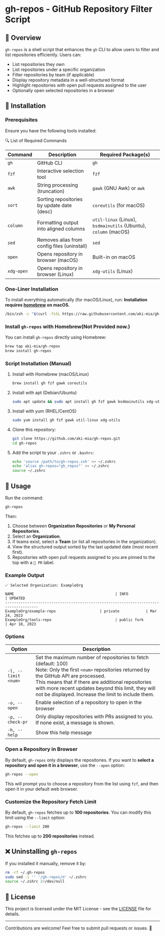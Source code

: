 # gh-repos - GitHub Repository Filter Script

## 📌 Overview

`gh-repos` is a shell script that enhances the `gh` CLI to allow users to filter and list repositories efficiently. Users can:

- List repositories they own
- List repositories under a specific organization
- Filter repositories by team (if applicable)
- Display repository metadata in a well-structured format
- Highlight repositories with open pull requests assigned to the user
- Optionally open selected repositories in a browser

## 🚀 Installation

### Prerequisites

Ensure you have the following tools installed:

🔍 List of Required Commands

| Command      | Description                                 | Required Package(s)                                                   |
| ------------ | ------------------------------------------- | --------------------------------------------------------------------- |
| `gh`       | GitHub CLI                                  | `gh`                                                                |
| `fzf`      | Interactive selection tool                  | `fzf`                                                               |
| `awk`      | String processing (truncation)              | `gawk` (GNU Awk) or `awk`                                         |
| `sort`     | Sorting repositories by update date (desc)  | `coreutils` (for macOS)                                             |
| `column`   | Formatting output into aligned columns      | `util-linux` (Linux), `bsdmainutils` (Ubuntu), `column` (macOS) |
| `sed`      | Removes alias from config files (uninstall) | `sed`                                                               |
| `open`     | Opens repository in browser (macOS)         | Built-in on macOS                                                     |
| `xdg-open` | Opens repository in browser (Linux)         | `xdg-utils` (Linux)                                                 |

### One-Liner Installation

To install everything automatically (for macOS/Linux), run:
**Installation requires [homebrew](https://brew.sh/) on macOS.**

```sh
/bin/zsh -c "$(curl -fsSL https://raw.githubusercontent.com/aki-mia/gh-repos/main/install.sh)"
```

### Install `gh-repos` with Homebrew(Not Provided now.)

You can install `gh-repos` directly using Homebrew:

```sh
brew tap aki-mia/gh-repos
brew install gh-repos
```

### Script Installation (Manual)

1. Install with Homebrew (macOS/Linux)

   ```sh
   brew install gh fzf gawk coreutils
   ```
2. Install with apt (Debian/Ubuntu)

   ```sh
   sudo apt update && sudo apt install gh fzf gawk bsdmainutils xdg-utils
   ```
3. Install with yum (RHEL/CentOS)

   ```sh
   sudo yum install gh fzf gawk util-linux xdg-utils
   ```
4. Clone this repository:

   ```sh
   git clone https://github.com/aki-mia/gh-repos.git
   cd gh-repos
   ```
5. Add the script to your `.zshrc` or `.bashrc`:

   ```sh
   echo 'source /path/to/gh-repos.zsh' >> ~/.zshrc
   echo 'alias gh-repos="gh_repos"' >> ~/.zshrc
   source ~/.zshrc
   ```

## 🔧 Usage

Run the command:

```sh
gh-repos
```

Then:

1. Choose between **Organization Repositories** or **My Personal Repositories**.
2. Select an **Organization**.
3. If teams exist, select a **Team** (or list all repositories in the organization).
4. View the structured output sorted by the last updated date (most recent first).
5. Repositories with open pull requests assigned to you are pinned to the top with a `📌 PR` label.

### Example Output

```
✅ Selected Organization: ExampleOrg

NAME                                              | INFO               | UPDATED
-------------------------------------------------------------------------------------
ExampleOrg/example-repo                    | private            | Mar 24, 2023
ExampleOrg/tools-repo                             | public fork        | Apr 18, 2023
```

### Options

| Option                | Description                                                                                                                                                                                                                                                                                                                      |
| --------------------- | -------------------------------------------------------------------------------------------------------------------------------------------------------------------------------------------------------------------------------------------------------------------------------------------------------------------------------- |
| `-l, --limit <num>` | Set the maximum number of repositories to fetch (default: 100)<br />Note: Only the first `<num>` repositories returned by the GitHub API are processed.<br />This means that if there are additional repositories with more recent updates beyond this limit, they will not be displayed. Increase the limit to include them. |
| `-o, --open`        | Enable selection of a repository to open in the browser                                                                                                                                                                                                                                                                          |
| `-p, --check-pr`    | Only display repositories with PRs assigned to you.<br />If none exist, a message is shown.                                                                                                                                                                                                                                      |
| `-h, --help`        | Show this help message                                                                                                                                                                                                                                                                                                           |

### Open a Repository in Browser

By default, `gh-repos` only displays the repositories. If you want to **select a repository and open it in a browser**, use the `--open` option:

```sh
gh-repos --open
```

This will prompt you to choose a repository from the list using `fzf`, and then open it in your default web browser.

### Customize the Repository Fetch Limit

By default, `gh-repos` fetches up to **100 repositories**. You can modify this limit using the `--limit` option:

```sh
gh-repos --limit 200
```

This fetches up to **200 repositories** instead.

## ❌ Uninstalling `gh-repos`

If you installed it manually, remove it by:

```sh
rm -rf ~/.gh-repos
sudo sed -i '' '/gh-repos/d' ~/.zshrc
source ~/.zshrc 2>/dev/null
```

## 📜 License

This project is licensed under the MIT License - see the [LICENSE](LICENSE) file for details.

---

Contributions are welcome! Feel free to submit pull requests or issues. 🎉

